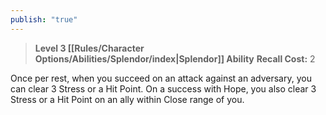 ```yaml
---
publish: "true"
---
```

> **Level 3 [[Rules/Character Options/Abilities/Splendor/index|Splendor]] Ability**
> **Recall Cost:** 2

Once per rest, when you succeed on an attack against an adversary, you can clear 3 Stress or a Hit Point. On a success with Hope, you also clear 3 Stress or a Hit Point on an ally within Close range of you.

